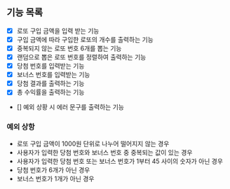 ## 기능 목록
- [X] 로또 구입 금액을 입력 받는 기능
- [X] 구입 금액에 따라 구입한 로또의 개수를 출력하는 기능
- [X] 중복되지 않는 로또 번호 6개를 뽑는 기능
- [X] 랜덤으로 뽑은 로또 번호를 정렬하여 출력하는 기능
- [X] 당첨 번호를 입력받는 기능
- [X] 보너스 번호를 입력받는 기능
- [X] 당첨 결과를 출력하는 기능
- [X] 총 수익률을 출력하는 기능
- [] 예외 상황 시 에러 문구를 출력하는 기능

### 예외 상항
- 로또 구입 금액이 1000원 단위로 나누어 떨어지지 않는 경우
- 사용자가 입력한 당첨 번호와 보너스 번호 중 중복되는 값이 있는 경우
- 사용자가 입력한 당첨 번호 또는 보너스 번호가 1부터 45 사이의 숫자가 아닌 경우
- 당첨 번호가 6개가 아닌 경우
- 보너스 번호가 1개가 아닌 경우